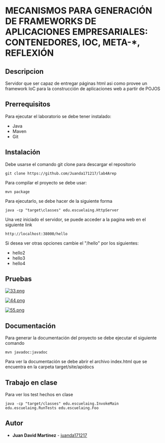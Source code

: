 
# MECANISMOS PARA GENERACIÓN DE FRAMEWORKS DE APLICACIONES EMPRESARIALES: CONTENEDORES, IOC, META-*, REFLEXIÓN

## Descripcion
Servidor que ser capaz de entregar páginas html asi como provee un framework IoC para la construcción de aplicaciones web a partir de POJOS


## Prerrequisitos

Para ejecutar el laboratorio se debe tener instalado:

- Java
- Maven
- Git


## Instalación

Debe usarse el comando git clone para descargar el repositorio

```
git clone https://github.com/Juanda171217/lab4Arep
```

Para compilar el proyecto se debe usar:

```
mvn package

```
Para ejecutarlo, se debe hacer de la siguiente forma

```
java -cp "target\classes" edu.escuelaing.HttpServer

```

Una vez iniciado el servidor, se puede acceder a la pagina web en el siguiente link

```
http://localhost:38000/hello
```
 
Si desea ver otras opciones cambie el "/hello" por los siguientes:

* hello2
* hello3
* hello4

## Pruebas

[![33.png](https://i.postimg.cc/Y0nmyw1r/33.png)](https://postimg.cc/n9mzCgRg)

[![44.png](https://i.postimg.cc/vZ66XkDy/44.png)](https://postimg.cc/MnqTpsy3)

[![55.png](https://i.postimg.cc/d02ZcC8S/55.png)](https://postimg.cc/WD41MhYM)


## Documentación

Para generar la documentación del proyecto se debe ejecutar el siguiente comando

```
mvn javadoc:javadoc
```
Para ver la documentación se debe abrir el archivo index.html que se encuentra en la carpeta target/site/apidocs

## Trabajo en clase

Para ver los test hechos en clase
```
java -cp "target/classes" edu.escuelaing.InvokeMain edu.escuelaing.RunTests edu.escuelaing.Foo
```
## Autor

* **Juan David Martinez** - [juanda171217](https://github.com/Juanda171217)
